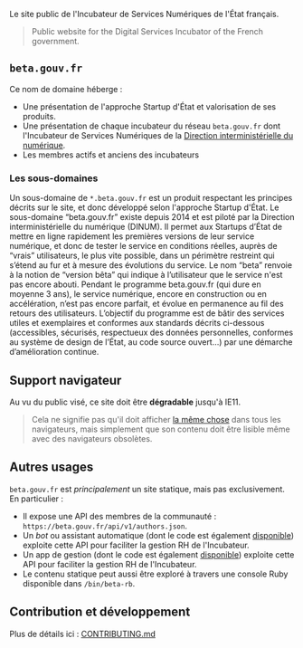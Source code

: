 Le site public de l'Incubateur de Services Numériques de l'État français.

> Public website for the Digital Services Incubator of the French government.
> 
## `beta.gouv.fr`

Ce nom de domaine héberge :

- Une présentation de l'approche Startup d'État et valorisation de ses produits.
- Une présentation de chaque incubateur du réseau `beta.gouv.fr` dont l'Incubateur de Services Numériques de la [Direction interministérielle du numérique](https://www.numerique.gouv.fr/).
- Les membres actifs et anciens des incubateurs

### Les sous-domaines

Un sous-domaine de `*.beta.gouv.fr` est un produit respectant les principes décrits sur le site, et donc développé selon l'approche Startup d'État.
Le sous-domaine “beta.gouv.fr” existe depuis 2014 et est piloté par la Direction interministérielle du numérique (DINUM). Il permet aux Startups d’État de mettre en ligne rapidement les premières versions de leur service numérique, et donc de tester le service en conditions réelles, auprès de “vrais” utilisateurs, le plus vite possible, dans un périmètre restreint qui s’étend au fur et à mesure des évolutions du service.
Le nom “beta” renvoie à la notion de “version bêta” qui indique à l’utilisateur que le service n'est pas encore abouti. Pendant le programme beta.gouv.fr (qui dure en moyenne 3 ans), le service numérique, encore en construction ou en accélération, n’est pas encore parfait, et évolue en permanence au fil des retours des utilisateurs. L’objectif du programme est de bâtir des services utiles et exemplaires et conformes aux standards décrits ci-dessous (accessibles, sécurisés, respectueux des données personnelles, conformes au système de design de l’État, au code source ouvert…) par une démarche d’amélioration continue.

## Support navigateur

Au vu du public visé, ce site doit être **dégradable** jusqu'à IE11.
> Cela ne signifie pas qu'il doit afficher [la même chose](http://dowebsitesneedtolookexactlythesameineverybrowser.com) dans tous les navigateurs, mais simplement que son contenu doit être lisible même avec des navigateurs obsolètes.


## Autres usages

`beta.gouv.fr` est *principalement* un site statique, mais pas exclusivement. En particulier :

- Il expose une API des membres de la communauté : `https://beta.gouv.fr/api/v1/authors.json`.
- Un _bot_ ou assistant automatique (dont le code est également [disponible](https://github.com/betagouv/betaGouvBot)) exploite cette API pour faciliter la gestion RH de l'Incubateur.
- Un app de gestion (dont le code est également [disponible](https://github.com/betagouv/secretariat)) exploite cette API pour faciliter la gestion RH de l'Incubateur.
- Le contenu statique peut aussi être exploré à travers une console Ruby disponible dans `/bin/beta-rb`.

## Contribution et développement

Plus de détails ici : [CONTRIBUTING.md](https://github.com/betagouv/beta.gouv.fr/blob/master/CONTRIBUTING.md)
